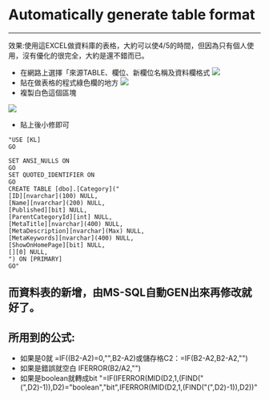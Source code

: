 # Automatically generate table format
---

效果:使用這EXCEL做資料庫的表格，大約可以使4/5的時間，但因為只有個人使用，沒有優化的很完全，大約是還不錯而已。


- 在網路上選擇「來源TABLE、欄位、新欄位名稱及資料欄格式
![](https://i.imgur.com/QsC6M2y.png)
- 貼在做表格的程式綠色欄的地方
![](https://i.imgur.com/HMbgrLN.png)
- 複製白色這個區塊

![](https://i.imgur.com/vrtgS2M.png)

- 貼上後小修即可

```
"USE [KL]
GO

SET ANSI_NULLS ON
GO
SET QUOTED_IDENTIFIER ON
GO
CREATE TABLE [dbo].[Category]("
[ID][nvarchar](100) NULL,
[Name][nvarchar](200) NULL,
[Published][bit] NULL,
[ParentCategoryId][int] NULL,
[MetaTitle][nvarchar](400) NULL,
[MetaDescription][nvarchar](Max) NULL,
[MetaKeywords][nvarchar](400) NULL,
[ShowOnHomePage][bit] NULL,
[][0] NULL,
") ON [PRIMARY]
GO"
```

## 而資料表的新增，由MS-SQL自動GEN出來再修改就好了。





## 所用到的公式:	
- 如果是0就	=IF((B2-A2)=0,"",B2-A2)或儲存格C2：=IF(B2-A2,B2-A2,"")
- 如果是錯誤就空白	IFERROR(B2/A2,"")
- 如果是boolean就轉成bit	"=IF(IFERROR(MID(D2,1,(FIND("(",D2)-1)),D2)="boolean","bit",IFERROR(MID(D2,1,(FIND("(",D2)-1)),D2))"
